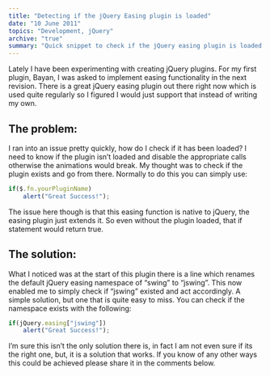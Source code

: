 ```yaml
---
title: "Detecting if the jQuery Easing plugin is loaded"
date: "10 June 2011"
topics: "Development, jQuery"
archive: "true"
summary: "Quick snippet to check if the jQuery easing plugin is loaded. One of those quiet failures worth guarding against"
---
```


Lately I have been experimenting with creating jQuery plugins. For my first plugin, Bayan, I was asked to implement easing functionality in the next revision. There is a great jQuery easing plugin out there right now which is used quite regularly so I figured I would just support that instead of writing my own.

## The problem:
I ran into an issue pretty quickly, how do I check if it has been loaded? I need to know if the plugin isn’t loaded and disable the appropriate calls otherwise the animations would break. My thought was to check if the plugin exists and go from there. Normally to do this you can simply use:

```js
if($.fn.yourPluginName)
	alert("Great Success!");
```

The issue here though is that this easing function is native to jQuery, the easing plugin just extends it. So even without the plugin loaded, that if statement would return true.

## The solution:
What I noticed was at the start of this plugin there is a line which renames the default jQuery easing namespace of “swing” to “jswing”. This now enabled me to simply check if “jswing” existed and act accordingly. A simple solution, but one that is quite easy to miss. You can check if the namespace exists with the following:

```js
if(jQuery.easing["jswing"])
	alert("Great Success!");
```

I’m sure this isn’t the only solution there is, in fact I am not even sure if its the right one, but, it is a solution that works. If you know of any other ways this could be achieved please share it in the comments below.